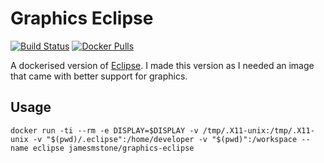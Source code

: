 # Graphics Eclipse
 [![Build Status](https://travis-ci.org/jamesmstone/dockerfiles.svg?branch=master)](https://travis-ci.org/jamesmstone/dockerfiles) [![Docker Pulls](https://img.shields.io/docker/pulls/jamesmstone/graphics-eclipse.svg?maxAge=2592000)](https://hub.docker.com/r/jamesmstone/graphics-eclipse/)

A dockerised version of [Eclipse](https://eclipse.org). I made this version as I needed an image that came with better support for graphics.
## Usage
```
docker run -ti --rm -e DISPLAY=$DISPLAY -v /tmp/.X11-unix:/tmp/.X11-unix -v "$(pwd)/.eclipse":/home/developer -v "$(pwd)":/workspace --name eclipse jamesmstone/graphics-eclipse
```

